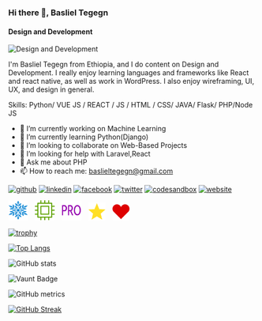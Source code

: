 ### Hi there 👋, Basliel Tegegn
#### Design and Development
![Design and Development](https://pbs.twimg.com/profile_banners/1676100438343446529/1718353240/600x200)

I'm Basliel Tegegn from Ethiopia, and I do content on Design and Development. I really enjoy learning languages and frameworks like React and react native, as well as work in WordPress.
I also enjoy wireframing, UI, UX, and design in general.

Skills: Python/ VUE JS / REACT / JS / HTML / CSS/ JAVA/ Flask/ PHP/Node JS

- 🔭 I’m currently working on Machine Learning 
- 🌱 I’m currently learning Python(Django) 
- 👯 I’m looking to collaborate on  Web-Based Projects 
- 🤔 I’m looking for help with Laravel,React 
- 💬 Ask me about PHP 
- 📫 How to reach me: baslieltegegn@gmail.com 


[<img src='https://cdn.jsdelivr.net/npm/simple-icons@3.0.1/icons/github.svg' alt='github' height='40'>](https://github.com/https://github.com/basgotech)  [<img src='https://cdn.jsdelivr.net/npm/simple-icons@3.0.1/icons/linkedin.svg' alt='linkedin' height='40'>](https://www.linkedin.com/in/https://www.linkedin.com/in/baslieltegegn/)  [<img src='https://cdn.jsdelivr.net/npm/simple-icons@3.0.1/icons/facebook.svg' alt='facebook' height='40'>](https://www.facebook.com/https://www.facebook.com/profile.php?id=100009212840720)  [<img src='https://cdn.jsdelivr.net/npm/simple-icons@3.0.1/icons/twitter.svg' alt='twitter' height='40'>](https://twitter.com/https://x.com/basgoprogrammer)  [<img src='https://cdn.jsdelivr.net/npm/simple-icons@3.0.1/icons/codesandbox.svg' alt='codesandbox' height='40'>](https://codesandbox.io/u/https://codesandbox.io/u/basgotech)  [<img src='https://cdn.jsdelivr.net/npm/simple-icons@3.0.1/icons/icloud.svg' alt='website' height='40'>](https://baslielalx.framer.website/)  

<a href='https://archiveprogram.github.com/'><img src='https://raw.githubusercontent.com/acervenky/animated-github-badges/master/assets/acbadge.gif' width='40' height='40'></a> <a href='https://docs.github.com/en/developers'><img src='https://raw.githubusercontent.com/acervenky/animated-github-badges/master/assets/devbadge.gif' width='40' height='40'></a> <a href='https://github.com/pricing'><img src='https://raw.githubusercontent.com/acervenky/animated-github-badges/master/assets/pro.gif' width='40' height='40'></a> <a href='https://stars.github.com/'><img src='https://raw.githubusercontent.com/acervenky/animated-github-badges/master/assets/starbadge.gif' width='35' height='35'></a> <a href='https://docs.github.com/en/github/supporting-the-open-source-community-with-github-sponsors'><img src='https://raw.githubusercontent.com/acervenky/animated-github-badges/master/assets/sponsorbadge.gif' width='35' height='35'></a> 

[![trophy](https://github-profile-trophy.vercel.app/?username=basgotech)](https://github.com/ryo-ma/github-profile-trophy)

[![Top Langs](https://github-readme-stats.vercel.app/api/top-langs/?username=basgotech)](https://github.com/anuraghazra/github-readme-stats)

![GitHub stats](https://github-readme-stats.vercel.app/api?username=basgotech&show_icons=true)  

![Vaunt Badge](https://api.vaunt.dev/v1/github/entities/https://github.com/basgotech/contributions?format=svg&private=false)  

![GitHub metrics](https://metrics.lecoq.io/https://github.com/basgotech)  

[![GitHub Streak](https://streak-stats.demolab.com/?user=denvercoder1&currStreakNum=2FD3EB&fire=pink&sideLabels=F00&date_format=[Y.]n.j)](https://git.io/streak-stats)

